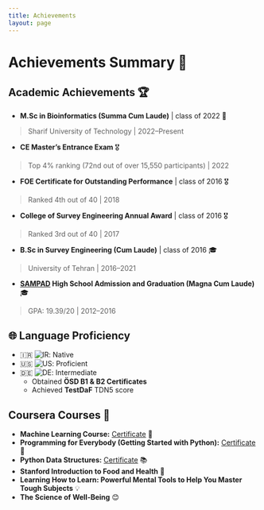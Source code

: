 ```yaml
---
title: Achievements
layout: page
---
```


# Achievements Summary 🎉

## Academic Achievements 🏆

- **M.Sc in Bioinformatics (Summa Cum Laude)**  | class of 2022 🥇
>  Sharif University of Technology | 2022–Present   
- **CE Master’s Entrance Exam**  🎖️
>  Top 4% ranking (72nd out of over 15,550 participants) | 2022   
- **FOE Certificate for Outstanding Performance** | class of 2016  🎖️
>  Ranked 4th out of 40 | 2018 
- **College of Survey Engineering Annual Award** | class of 2016  🎖️
>  Ranked 3rd out of 40 | 2017
- **B.Sc in Survey Engineering (Cum Laude)**  | class of 2016 🎓
>  University of Tehran | 2016–2021  
- **[SAMPAD](https://en.wikipedia.org/wiki/National_Organization_for_Development_of_Exceptional_Talents) High School Admission and Graduation (Magna Cum Laude)**  🎓
>  GPA: 19.39/20 | 2012–2016


## 🌐 Language Proficiency

- 🇮🇷 ![IR](https://img.shields.io/badge/-Persian_(Farsi)-%23caffbf): Native
- 🇺🇸 ![US](https://img.shields.io/badge/-English-%23a0c4ff): Proficient
- 🇩🇪 ![DE](https://img.shields.io/badge/-German-%23fdffb6): Intermediate
  - Obtained **ÖSD B1 & B2 Certificates**
  - Achieved **TestDaF** TDN5 score


## Coursera Courses 🔗

- **Machine Learning Course:** [Certificate](https://www.coursera.org/share/41064d9212c0551665c19a73c05d0eb8) 🤖
- **Programming for Everybody (Getting Started with Python):** [Certificate](https://coursera.org/verify/MA66HJBGGNVS) 🐍
- **Python Data Structures:** [Certificate](https://coursera.org/verify/FRL2UGTYKZJM) 📚
- **Stanford Introduction to Food and Health** 🍎
- **Learning How to Learn: Powerful Mental Tools to Help You Master Tough Subjects** 💡
- **The Science of Well-Being** 😊
